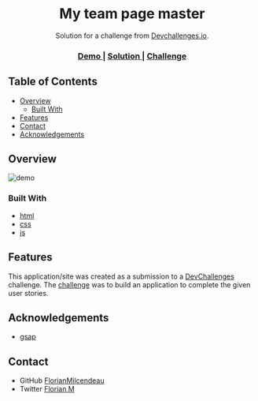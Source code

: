 <!-- Please update value in the {}  -->

<h1 align="center">My team page master</h1>

<div align="center">
   Solution for a challenge from  <a href="http://devchallenges.io" target="_blank">Devchallenges.io</a>.
</div>

<div align="center">
  <h3>
    <a href="https://florianmilcendeau.github.io/my-team-page-master/">
      Demo
    </a>
    <span> | </span>
    <a href="https://devchallenges.io/solutions/hwKnEmfkJxAvdzNGvNfK">
      Solution
    </a>
    <span> | </span>
    <a href="https://devchallenges.io/challenges/hhmesazsqgKXrTkYkt0U">
      Challenge
    </a>
  </h3>
</div>

<!-- TABLE OF CONTENTS -->

## Table of Contents

- [Overview](#overview)
  - [Built With](#built-with)
- [Features](#features)
- [Contact](#contact)
- [Acknowledgements](#acknowledgements)

<!-- OVERVIEW -->

## Overview

![demo](https://github.com/FlorianMilcendeau/my-team-page-master/blob/dev/extrait-myTeam.gif)


### Built With

<!-- This section should list any major frameworks that you built your project using. Here are a few examples.-->

- [html](https://developer.mozilla.org/en-US/docs/Web/HTML)
- [css](https://developer.mozilla.org/en-US/docs/Web/CSS)
- [js](https://developer.mozilla.org/en-US/docs/Web/JavaScript)

## Features

<!-- List the features of your application or follow the template. Don't share the figma file here :) -->

This application/site was created as a submission to a [DevChallenges](https://devchallenges.io/challenges) challenge. The [challenge](https://devchallenges.io/challenges/hhmesazsqgKXrTkYkt0U) was to build an application to complete the given user stories.

## Acknowledgements

<!-- This section should list any articles or add-ons/plugins that helps you to complete the project. This is optional but it will help you in the future. For exmpale -->

- [gsap](https://greensock.com/)

## Contact

- GitHub [FlorianMilcendeau](https://github.com/FlorianMilcendeau)
- Twitter [Florian M](https://twitter.com/Florian14800066)
